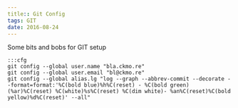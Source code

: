 ```yaml
---
title:: Git Config
tags: GIT
date: 2016-08-24
---
```

Some bits and bobs for GIT setup
    
    :::cfg
    git config --global user.name "bla.ckmo.re"
    git config --global user.email "bl@ckmo.re"
    git config --global alias.lg "log --graph --abbrev-commit --decorate --format=format:'%C(bold blue)%h%C(reset) - %C(bold green)(%ar)%C(reset) %C(white)%s%C(reset) %C(dim white)- %an%C(reset)%C(bold yellow)%d%C(reset)' --all"